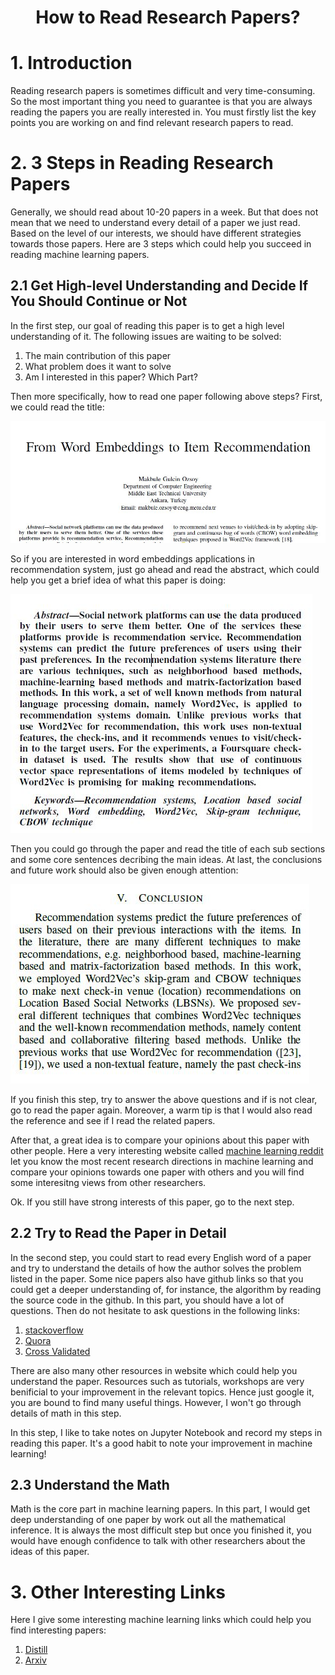 <h1 align="center">How to Read Research Papers?</h1>

# 1. Introduction

Reading research papers is sometimes difficult and very time-consuming. So the most important thing you need to guarantee is that you are 
always reading the papers you are really interested in. You must firstly list the key points you are working on and find relevant research
papers to read.

# 2. 3 Steps in Reading Research Papers

Generally, we should read about 10-20 papers in a week. But that does not mean that we need to understand every detail of a paper we just read. Based on the level of our interests, we should have different strategies towards those papers. Here are 3 steps which could help you succeed in reading machine learning papers.

## 2.1 Get High-level Understanding and Decide If You Should Continue or Not

In the first step, our goal of reading this paper is to get a high level understanding of it. The following issues are waiting to be solved:
1. The main contribution of this paper
2. What problem does it want to solve
3. Am I interested in this paper? Which Part?

Then more specifically, how to read one paper following above steps? First, we could read the title:

![Paper title](https://github.com/bright1993ff66/Text-Data-Analysis/blob/master/Graphs/Paper%20title.JPG)

So if you are interested in word embeddings applications in recommendation system, just go ahead and read the abstract, which could help you get a brief idea of what this paper is doing:

<div style="align: center">
<img src="https://github.com/bright1993ff66/Text-Data-Analysis/blob/master/Graphs/Paper%20abstract.JPG?raw = true\"/>
</div>

Then you could go through the paper and read the title of each sub sections and some core sentences decribing the main ideas. At last, the conclusions and future work should also be given enough attention:

![Paper conclusions](https://github.com/bright1993ff66/Text-Data-Analysis/blob/master/Graphs/Paper%20conclusions.JPG)

If you finish this step, try to answer the above questions and if is not clear, go to read the paper again. Moreover, a warm tip is that I would also read the reference and see if I read the related papers.

After that, a great idea is to compare your opinions about this paper with other people. Here a very interesting website called [machine learning reddit](https://www.reddit.com/r/MachineLearning/) let you know the most recent research directions in machine learning and compare your opinions towards one paper with others and you will find some interesitng views from other researchers.

Ok. If you still have strong interests of this paper, go to the next step.

## 2.2 Try to Read the Paper in Detail

In the second step, you could start to read every English word of a paper and try to understand the details of how the author solves the problem listed in the paper. Some nice papers also have github links so that you could get a deeper understanding of, for instance, the algorithm by reading the source code in the github. In this part, you should have a lot of questions. Then do not hesitate to ask questions in the following links:

1. [stackoverflow](https://stackoverflow.com/)
2. [Quora](https://www.quora.com/topic/Quora)
3. [Cross Validated](https://stats.stackexchange.com/)

There are also many other resources in website which could help you understand the paper. Resources such as tutorials, workshops are very benificial to your improvement in the relevant topics. Hence just google it, you are bound to find many useful things. However, I won't go through details of math in this step.

In this step, I like to take notes on Jupyter Notebook and record my steps in reading this paper. It's a good habit to note your improvement in machine learning!

## 2.3 Understand the Math

Math is the core part in machine learning papers. In this part, I would get deep understanding of one paper by work out all the mathematical inference. It is always the most difficult step but once you finished it, you would have enough confidence to talk with other researchers about the ideas of this paper.

# 3. Other Interesting Links
Here I give some interesting machine learning links which could help you find interesting papers:

1. [Distill](https://distill.pub/)
2. [Arxiv](http://www.arxiv-sanity.com/)

